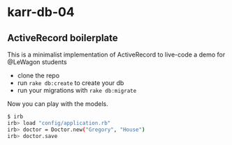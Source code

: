 karr-db-04
==========

## ActiveRecord boilerplate

This is a minimalist implementation of ActiveRecord to live-code a demo for @LeWagon students

- clone the repo
- run `rake db:create` to create your db
- run your migrations with `rake db:migrate`

Now you can play with the models.

```bash
$ irb
irb> load "config/application.rb"
irb> doctor = Doctor.new("Gregory", "House")
irb> doctor.save
```

